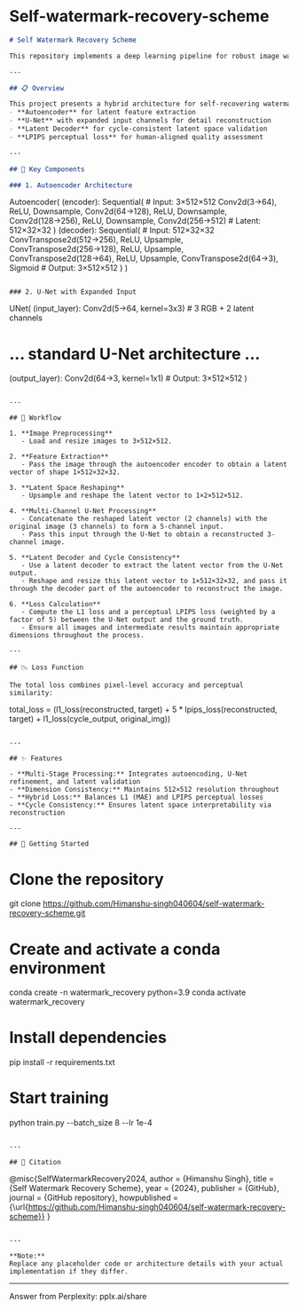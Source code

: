 # Self-watermark-recovery-scheme
```markdown
# Self Watermark Recovery Scheme

This repository implements a deep learning pipeline for robust image watermark recovery using an autoencoder, U-Net, and latent space transformations. The system combines traditional reconstruction losses with perceptual losses to enhance output quality and watermark fidelity.

---

## 📋 Overview

This project presents a hybrid architecture for self-recovering watermarks in 512×512 RGB images. The pipeline leverages:
- **Autoencoder** for latent feature extraction
- **U-Net** with expanded input channels for detail reconstruction
- **Latent Decoder** for cycle-consistent latent space validation
- **LPIPS perceptual loss** for human-aligned quality assessment

---

## 🧩 Key Components

### 1. Autoencoder Architecture

```
Autoencoder(
  (encoder): Sequential(  # Input: 3×512×512
    Conv2d(3→64), ReLU, Downsample,
    Conv2d(64→128), ReLU, Downsample,
    Conv2d(128→256), ReLU, Downsample,
    Conv2d(256→512)      # Latent: 512×32×32
  )
  (decoder): Sequential(  # Input: 512×32×32
    ConvTranspose2d(512→256), ReLU, Upsample,
    ConvTranspose2d(256→128), ReLU, Upsample,
    ConvTranspose2d(128→64), ReLU, Upsample,
    ConvTranspose2d(64→3), Sigmoid  # Output: 3×512×512
  )
)
```

### 2. U-Net with Expanded Input

```
UNet(
  (input_layer): Conv2d(5→64, kernel=3x3)  # 3 RGB + 2 latent channels
  # ... standard U-Net architecture ...
  (output_layer): Conv2d(64→3, kernel=1x1)  # Output: 3×512×512
)
```

---

## 🔄 Workflow

1. **Image Preprocessing**
   - Load and resize images to 3×512×512.

2. **Feature Extraction**
   - Pass the image through the autoencoder encoder to obtain a latent vector of shape 1×512×32×32.

3. **Latent Space Reshaping**
   - Upsample and reshape the latent vector to 1×2×512×512.

4. **Multi-Channel U-Net Processing**
   - Concatenate the reshaped latent vector (2 channels) with the original image (3 channels) to form a 5-channel input.
   - Pass this input through the U-Net to obtain a reconstructed 3-channel image.

5. **Latent Decoder and Cycle Consistency**
   - Use a latent decoder to extract the latent vector from the U-Net output.
   - Reshape and resize this latent vector to 1×512×32×32, and pass it through the decoder part of the autoencoder to reconstruct the image.

6. **Loss Calculation**
   - Compute the L1 loss and a perceptual LPIPS loss (weighted by a factor of 5) between the U-Net output and the ground truth.
   - Ensure all images and intermediate results maintain appropriate dimensions throughout the process.

---

## 📉 Loss Function

The total loss combines pixel-level accuracy and perceptual similarity:
```
total_loss = (l1_loss(reconstructed, target) + 
             5 * lpips_loss(reconstructed, target) +
             l1_loss(cycle_output, original_img))
```

---

## ✨ Features

- **Multi-Stage Processing:** Integrates autoencoding, U-Net refinement, and latent validation
- **Dimension Consistency:** Maintains 512×512 resolution throughout
- **Hybrid Loss:** Balances L1 (MAE) and LPIPS perceptual losses
- **Cycle Consistency:** Ensures latent space interpretability via reconstruction

---

## 🚀 Getting Started

```
# Clone the repository
git clone https://github.com/Himanshu-singh040604/self-watermark-recovery-scheme.git

# Create and activate a conda environment
conda create -n watermark_recovery python=3.9
conda activate watermark_recovery

# Install dependencies
pip install -r requirements.txt

# Start training
python train.py --batch_size 8 --lr 1e-4
```

---

## 📄 Citation

```
@misc{SelfWatermarkRecovery2024,
  author = {Himanshu Singh},
  title = {Self Watermark Recovery Scheme},
  year = {2024},
  publisher = {GitHub},
  journal = {GitHub repository},
  howpublished = {\url{https://github.com/Himanshu-singh040604/self-watermark-recovery-scheme}}
}
```

---

**Note:**  
Replace any placeholder code or architecture details with your actual implementation if they differ.  
```

---
Answer from Perplexity: pplx.ai/share
